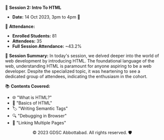 📅 **Session 2: Intro To HTML**
- **Date:** 14 Oct 2023, 3pm to 4pm 📌

👥 **Attendance:**
- **Enrolled Students:** 81
- **Attendees:** 35
- **Full Session Attendance:** ~43.2%

📜 **Session Summary:**
In today's session, we delved deeper into the world of web development by introducing HTML. The foundational language of the web, understanding HTML is paramount for anyone aspiring to be a web developer. Despite the specialized topic, it was heartening to see a dedicated group of attendees, indicating the enthusiasm in the cohort.

📚 **Contents Covered:**
- 🌐 "What is HTML?"
- 📘 "Basics of HTML"
- 🏷️ "Writing Semantic Tags"
- 🔍 "Debugging in Browser"
- 🔗 "Linking Multiple Pages"

<p align="center">
    &copy; 2023 GDSC Abbottabad. All rights reserved. 🛡️
</p>
